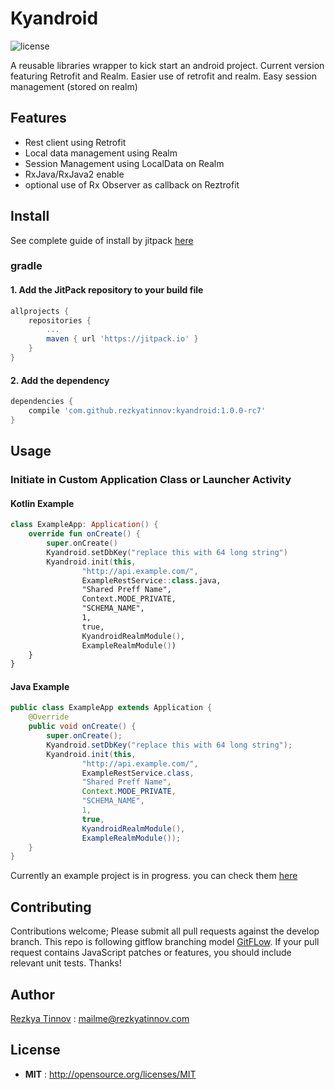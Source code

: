 # Kyandroid

![license](https://img.shields.io/npm/l/node-readme.svg)

A reusable libraries wrapper to kick start an android project. Current version featuring Retrofit and Realm. Easier use of retrofit and realm. Easy session management (stored on realm)

## Features
- Rest client using Retrofit
- Local data management using Realm
- Session Management using LocalData on Realm
- RxJava/RxJava2 enable
- optional use of Rx Observer as callback on Reztrofit

## Install
See complete guide of install by jitpack [here](https://jitpack.io/#rezkyatinnov/kyandroid)

### gradle
#### 1. Add the JitPack repository to your build file
```groovy
allprojects {
    repositories {
        ...
        maven { url 'https://jitpack.io' }
    }
}
```
#### 2. Add the dependency
```groovy
dependencies {
    compile 'com.github.rezkyatinnov:kyandroid:1.0.0-rc7'
}
```

## Usage

### Initiate in Custom Application Class or Launcher Activity
#### Kotlin Example
```kotlin
class ExampleApp: Application() {
    override fun onCreate() {
        super.onCreate()
        Kyandroid.setDbKey("replace this with 64 long string")
        Kyandroid.init(this,
                "http://api.example.com/", 
                ExampleRestService::class.java,
                "Shared Preff Name", 
                Context.MODE_PRIVATE,
                "SCHEMA_NAME",
                1,
                true,
                KyandroidRealmModule(),
                ExampleRealmModule())
    }
}
```
#### Java Example
```java
public class ExampleApp extends Application {
    @Override
    public void onCreate() {
        super.onCreate();
        Kyandroid.setDbKey("replace this with 64 long string");
        Kyandroid.init(this,
                "http://api.example.com/", 
                ExampleRestService.class,
                "Shared Preff Name",
                Context.MODE_PRIVATE,
                "SCHEMA_NAME",
                1,
                true,
                KyandroidRealmModule(),
                ExampleRealmModule());
    }
}
```
Currently an example project is in progress. you can check them [here](https://github.com/rezkyatinnov/kyandroid-sample)

###

## Contributing

Contributions welcome; Please submit all pull requests against the develop branch. This repo is following gitflow branching model [GitFLow](https://datasift.github.io/gitflow/IntroducingGitFlow.html). If your pull request contains JavaScript patches or features, you should include relevant unit tests. Thanks!

## Author

[Rezkya Tinnov](http://github.com/rezkyatinnov) : <mailme@rezkyatinnov.com> 

## License

 - **MIT** : http://opensource.org/licenses/MIT